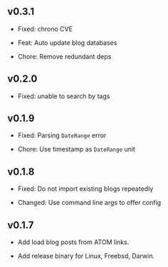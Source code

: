 ## v0.3.1

- Fixed: chrono CVE

- Feat: Auto update blog databases

- Chore: Remove redundant deps 

## v0.2.0

- Fixed: unable to search by tags

## v0.1.9

- Fixed: Parsing `DateRange` error

- Chore: Use timestamp as `DateRange` unit

## v0.1.8

- Fixed: Do not import existing blogs repeatedly

- Changed: Use command line args to offer config

## v0.1.7

- Add load blog posts from ATOM links.

- Add release binary for Linux, Freebsd, Darwin.
